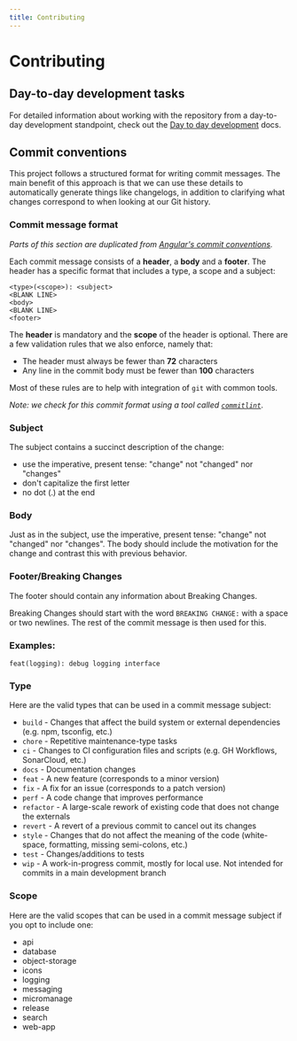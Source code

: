```yaml
---
title: Contributing
---
```


# Contributing

## Day-to-day development tasks

For detailed information about working with the repository from a day-to-day development standpoint,
check out the [Day to day development](./day-to-day-development.md) docs.

## Commit conventions

This project follows a structured format for writing commit messages. The main benefit of this
approach is that we can use these details to automatically generate things like changelogs, in
addition to clarifying what changes correspond to when looking at our Git history.

### Commit message format

_Parts of this section are duplicated from
[Angular's commit conventions](https://github.com/angular/angular/blob/master/CONTRIBUTING.md#-commit-message-guidelines)._

Each commit message consists of a **header**, a **body** and a **footer**. The header has a specific
format that includes a type, a scope and a subject:

```git
<type>(<scope>): <subject>
<BLANK LINE>
<body>
<BLANK LINE>
<footer>
```

The **header** is mandatory and the **scope** of the header is optional. There are a few validation
rules that we also enforce, namely that:

- The header must always be fewer than **72** characters
- Any line in the commit body must be fewer than **100** characters

Most of these rules are to help with integration of `git` with common tools.

_Note: we check for this commit format using a tool called
[`commitlint`](https://commitlint.js.org/#/)_.

### Subject

The subject contains a succinct description of the change:

- use the imperative, present tense: "change" not "changed" nor "changes"
- don't capitalize the first letter
- no dot (.) at the end

### Body

Just as in the subject, use the imperative, present tense: "change" not "changed" nor "changes". The
body should include the motivation for the change and contrast this with previous behavior.

### Footer/Breaking Changes

The footer should contain any information about Breaking Changes.

Breaking Changes should start with the word `BREAKING CHANGE:` with a space or two newlines. The
rest of the commit message is then used for this.

### Examples:

`feat(logging): debug logging interface`

### Type

Here are the valid types that can be used in a commit message subject:

- `build` - Changes that affect the build system or external dependencies (e.g. npm, tsconfig, etc.)
- `chore` - Repetitive maintenance-type tasks
- `ci` - Changes to CI configuration files and scripts (e.g. GH Workflows, SonarCloud, etc.)
- `docs` - Documentation changes
- `feat` - A new feature (corresponds to a minor version)
- `fix` - A fix for an issue (corresponds to a patch version)
- `perf` - A code change that improves performance
- `refactor` - A large-scale rework of existing code that does not change the externals
- `revert` - A revert of a previous commit to cancel out its changes
- `style` - Changes that do not affect the meaning of the code (white-space, formatting, missing
  semi-colons, etc.)
- `test` - Changes/additions to tests
- `wip` - A work-in-progress commit, mostly for local use. Not intended for commits in a main
  development branch

### Scope

Here are the valid scopes that can be used in a commit message subject if you opt to include one:

- api
- database
- object-storage
- icons
- logging
- messaging
- micromanage
- release
- search
- web-app
